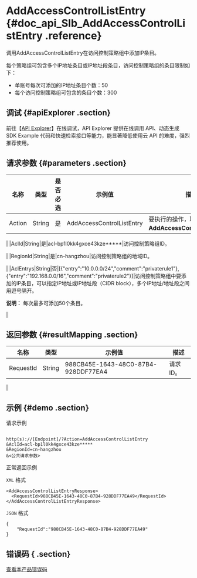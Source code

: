 # AddAccessControlListEntry {#doc_api_Slb_AddAccessControlListEntry .reference}

调用AddAccessControlListEntry在访问控制策略组中添加IP条目。

每个策略组可包含多个IP地址条目或IP地址段条目，访问控制策略组的条目限制如下：

-   单账号每次可添加的IP地址条目个数：50
-   每个访问控制策略组可包含的条目个数：300

## 调试 {#apiExplorer .section}

前往【[API Explorer](https://api.aliyun.com/#product=Slb&api=AddAccessControlListEntry)】在线调试，API Explorer 提供在线调用 API、动态生成 SDK Example 代码和快速检索接口等能力，能显著降低使用云 API 的难度，强烈推荐使用。

## 请求参数 {#parameters .section}

|名称|类型|是否必选|示例值|描述|
|--|--|----|---|--|
|Action|String|是|AddAccessControlListEntry|要执行的操作，取值：**AddAccessControlListEntry**。

 |
|AclId|String|是|acl-bp1l0kk4gxce43kze\*\*\*\*\*|访问控制策略组ID。

 |
|RegionId|String|是|cn-hangzhou|访问控制策略组的地域ID。

 |
|AclEntrys|String|否|\[\{"entry":"10.0.0.0/24","comment":"privaterule1"\},\{"entry":"192.168.0.0/16","comment":"privaterule2"\}\]|访问控制策略组中要添加的IP条目，可以指定IP地址或IP地址段（CIDR block），多个IP地址/地址段之间用逗号隔开。

 **说明：** 每次最多可添加50个条目。

 |

## 返回参数 {#resultMapping .section}

|名称|类型|示例值|描述|
|--|--|---|--|
|RequestId|String|988CB45E-1643-48C0-87B4-928DDF77EA4|请求ID。

 |

## 示例 {#demo .section}

请求示例

``` {#request_demo}

http(s)://[Endpoint]/?Action=AddAccessControlListEntry
&AclId=acl-bp1l0kk4gxce43kze*****
&RegionId=cn-hangzhou
&<公共请求参数>

```

正常返回示例

`XML` 格式

``` {#xml_return_success_demo}
<AddAccessControlListEntryResponse>
  <RequestId>988CB45E-1643-48C0-87B4-928DDF77EA49</RequestId>
</AddAccessControlListEntryResponse>

```

`JSON` 格式

``` {#json_return_success_demo}
{
	"RequestId":"988CB45E-1643-48C0-87B4-928DDF77EA49"
}
```

## 错误码 { .section}

[查看本产品错误码](https://error-center.aliyun.com/status/product/Slb)

